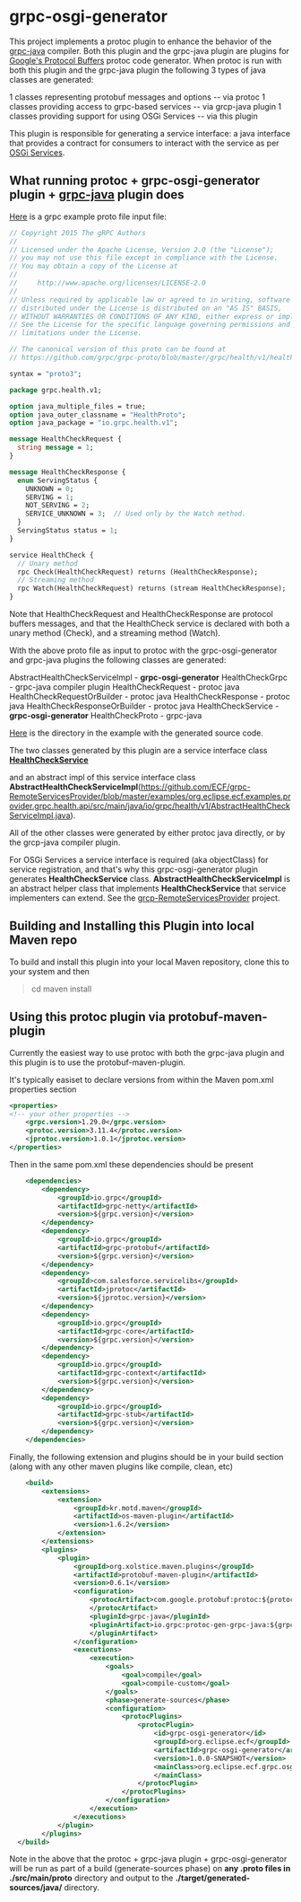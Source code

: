 # grpc-osgi-generator
This project implements a protoc plugin to enhance the behavior of the [grpc-java](https://github.com/grpc/grpc-java) compiler.  Both this plugin and the grpc-java plugin are plugins for [Google's Protocol Buffers](https://developers.google.com/protocol-buffers) protoc code generator.  When protoc is run with both this plugin and the grpc-java plugin the following 3 types of java classes are generated:

1 classes representing protobuf messages and options -- via protoc 
1 classes providing access to grpc-based services -- via grcp-java plugin
1 classes providing support for using OSGi Services -- via this plugin 

This plugin is responsible for generating a service interface: a java interface that provides a contract for consumers to interact with the service as per [OSGi Services](https://www.osgi.org/developer/architecture/).

## What running protoc + grpc-osgi-generator plugin + [grpc-java](https://github.com/grpc/grpc-java) plugin does

[Here](https://raw.githubusercontent.com/ECF/grpc-RemoteServicesProvider/master/examples/org.eclipse.ecf.examples.provider.grpc.health.api/src/main/proto/health.proto) is a grpc example proto file input file:

```proto
// Copyright 2015 The gRPC Authors
//
// Licensed under the Apache License, Version 2.0 (the "License");
// you may not use this file except in compliance with the License.
// You may obtain a copy of the License at
//
//     http://www.apache.org/licenses/LICENSE-2.0
//
// Unless required by applicable law or agreed to in writing, software
// distributed under the License is distributed on an "AS IS" BASIS,
// WITHOUT WARRANTIES OR CONDITIONS OF ANY KIND, either express or implied.
// See the License for the specific language governing permissions and
// limitations under the License.

// The canonical version of this proto can be found at
// https://github.com/grpc/grpc-proto/blob/master/grpc/health/v1/health.proto

syntax = "proto3";

package grpc.health.v1;

option java_multiple_files = true;
option java_outer_classname = "HealthProto";
option java_package = "io.grpc.health.v1";

message HealthCheckRequest {
  string message = 1;
}

message HealthCheckResponse {
  enum ServingStatus {
    UNKNOWN = 0;
    SERVING = 1;
    NOT_SERVING = 2;
    SERVICE_UNKNOWN = 3;  // Used only by the Watch method.
  }
  ServingStatus status = 1;
}

service HealthCheck {
  // Unary method
  rpc Check(HealthCheckRequest) returns (HealthCheckResponse);
  // Streaming method
  rpc Watch(HealthCheckRequest) returns (stream HealthCheckResponse);
}
```

Note that HealthCheckRequest and HealthCheckResponse are protocol buffers messages, and that the HealthCheck service is declared with both a unary method (Check), and a streaming method (Watch).

With the above proto file as input to protoc with the grpc-osgi-generator and grpc-java plugins the following classes are generated:

AbstractHealthCheckServiceImpl - **grpc-osgi-generator**
HealthCheckGrpc - grpc-java compiler plugin
HealthCheckRequest - protoc java
HealthCheckRequestOrBuilder - protoc java
HealthCheckResponse - protoc java
HealthCheckResponseOrBuilder - protoc java
HealthCheckService - **grpc-osgi-generator**
HealthCheckProto - grpc-java

[Here](https://github.com/ECF/grpc-RemoteServicesProvider/tree/master/examples/org.eclipse.ecf.examples.provider.grpc.health.api/src/main/java/io/grpc/health/v1) is the directory in the example with the generated source code.

The two classes generated by this plugin are a service interface class **[HealthCheckService](https://github.com/ECF/grpc-RemoteServicesProvider/blob/master/examples/org.eclipse.ecf.examples.provider.grpc.health.api/src/main/java/io/grpc/health/v1/HealthCheckService.java)** 

and an abstract impl of this service interface class **AbstractHealthCheckServiceImpl**(https://github.com/ECF/grpc-RemoteServicesProvider/blob/master/examples/org.eclipse.ecf.examples.provider.grpc.health.api/src/main/java/io/grpc/health/v1/AbstractHealthCheckServiceImpl.java). 

All of the other classes were generated by either protoc java directly, or by the grcp-java compiler plugin.

For OSGi Services a service interface is required (aka objectClass) for service registration, and that's why this grpc-osgi-generator plugin generates **HealthCheckService** class.   **AbstractHealthCheckServiceImpl** is an abstract helper class that implements **HealthCheckService** that service implementers can extend.  See the [grcp-RemoteServicesProvider](https://github.com/ECF/grpc-RemoteServicesProvider) project.

## Building and Installing this Plugin into local Maven repo

To build and install this plugin into your local Maven repository, clone this to your system and then

>cd <grpc-osgi-generator repo-location>
>maven install
  

## Using this protoc plugin via protobuf-maven-plugin

Currently the easiest way to use protoc with both the grpc-java plugin and this plugin is to use the protobuf-maven-plugin.

It's typically easiset to declare versions from within the Maven pom.xml properties section

```xml
<properties>
<!-- your other properties -->
	<grpc.version>1.29.0</grpc.version>
	<protoc.version>3.11.4</protoc.version>
	<jprotoc.version>1.0.1</jprotoc.version>
</properties>
```

Then in the same pom.xml these dependencies should be present

```xml
	<dependencies>
		<dependency>
			<groupId>io.grpc</groupId>
			<artifactId>grpc-netty</artifactId>
			<version>${grpc.version}</version>
		</dependency>
		<dependency>
			<groupId>io.grpc</groupId>
			<artifactId>grpc-protobuf</artifactId>
			<version>${grpc.version}</version>
		</dependency>
		<dependency>
			<groupId>com.salesforce.servicelibs</groupId>
			<artifactId>jprotoc</artifactId>
			<version>${jprotoc.version}</version>
		</dependency>
		<dependency>
			<groupId>io.grpc</groupId>
			<artifactId>grpc-core</artifactId>
			<version>${grpc.version}</version>
		</dependency>
		<dependency>
			<groupId>io.grpc</groupId>
			<artifactId>grpc-context</artifactId>
			<version>${grpc.version}</version>
		</dependency>
		<dependency>
			<groupId>io.grpc</groupId>
			<artifactId>grpc-stub</artifactId>
			<version>${grpc.version}</version>
		</dependency>
	</dependencies>
```

Finally, the following extension and plugins should be in your build section (along with any other maven plugins like compile, clean, etc)

```xml
	<build>
		<extensions>
			<extension>
				<groupId>kr.motd.maven</groupId>
				<artifactId>os-maven-plugin</artifactId>
				<version>1.6.2</version>
			</extension>
		</extensions>
		<plugins>
			<plugin>
				<groupId>org.xolstice.maven.plugins</groupId>
				<artifactId>protobuf-maven-plugin</artifactId>
				<version>0.6.1</version>
				<configuration>
					<protocArtifact>com.google.protobuf:protoc:${protoc.version}:exe:${os.detected.classifier}
					</protocArtifact>
					<pluginId>grpc-java</pluginId>
					<pluginArtifact>io.grpc:protoc-gen-grpc-java:${grpc.version}:exe:${os.detected.classifier}
					</pluginArtifact>
				</configuration>
				<executions>
					<execution>
						<goals>
							<goal>compile</goal>
							<goal>compile-custom</goal>
						</goals>
						<phase>generate-sources</phase>
						<configuration>
							<protocPlugins>
								<protocPlugin>
									<id>grpc-osgi-generator</id>
									<groupId>org.eclipse.ecf</groupId>
									<artifactId>grpc-osgi-generator</artifactId>
									<version>1.0.0-SNAPSHOT</version>
									<mainClass>org.eclipse.ecf.grpc.osgigenerator.OSGiGenerator
									</mainClass>
								</protocPlugin>
							</protocPlugins>
						</configuration>
					</execution>
				</executions>
			</plugin>
		</plugins>  
  </build>
```
Note in the above that the protoc + grpc-java plugin + grpc-osgi-generator will be run as part of a build (generate-sources phase) on **any .proto files in ./src/main/proto** directory and output to the **./target/generated-sources/java/** directory.  

